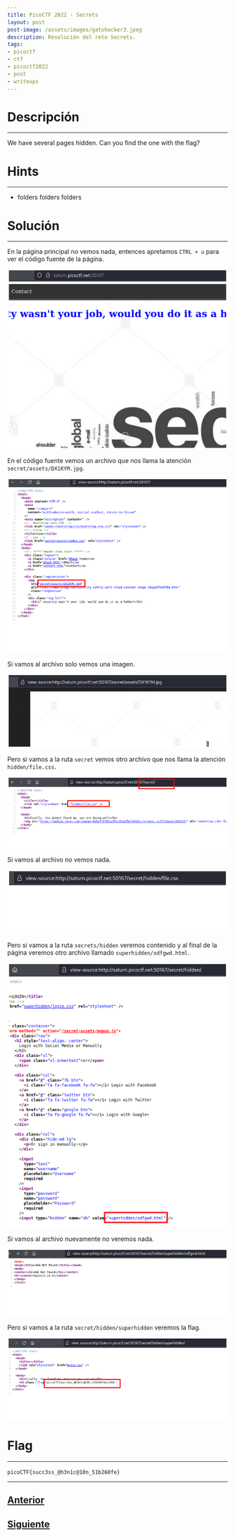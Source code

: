 ```yaml
---
title: PicoCTF 2022 - Secrets 
layout: post
post-image: /assets/images/gatohacker3.jpeg 
description: Resolución del reto Secrets. 
tags:
- picoctf
- ctf
- picoctf2022
- post
- writeups
---
```

# Descripción
---

We have several pages hidden. Can you find the one with the flag?


# Hints
---

- folders folders folders


# Solución
---

En la página principal no vemos nada, entences apretamos `CTRL + u` para ver el código fuente de la página.

![](/assets/images/images-picoctf-2022/secrets-1.png)

En el código fuente vemos un archivo que nos llama la atención `secret/assets/DX1KYM.jpg`.

![](/assets/images/images-picoctf-2022/secrets-2.png)

Si vamos al archivo solo vemos una imagen.

![](/assets/images/images-picoctf-2022/secrets-3.png)

Pero si vamos a la ruta `secret` vemos otro archivo que nos llama la atención `hidden/file.css`.

![](/assets/images/images-picoctf-2022/secrets-4.png)

Si vamos al archivo no vemos nada.

![](/assets/images/images-picoctf-2022/secrets-5.png)

Pero si vamos a la ruta `secrets/hidden` veremos contenido y al final de la página veremos otro archivo llamado `superhidden/xdfgwd.html`.

![](/assets/images/images-picoctf-2022/secrets-6.png)

Si vamos al archivo nuevamente no veremos nada.

![](/assets/images/images-picoctf-2022/secrets-8.png)

Pero si vamos a la ruta `secret/hidden/superhidden` veremos la flag.

![](/assets/images/images-picoctf-2022/secrets-9.png)


# Flag
---

`picoCTF{succ3ss_@h3n1c@10n_51b260fe}`

---

## [Anterior](/blog/Roboto-Sans)
## [Siguiente](/blog/SQL-Direct)